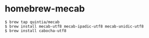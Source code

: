 # homebrew-mecab

```
$ brew tap quintia/mecab
$ brew install mecab-utf8 mecab-ipadic-utf8 mecab-unidic-utf8
$ brew install cabocha-utf8
```

